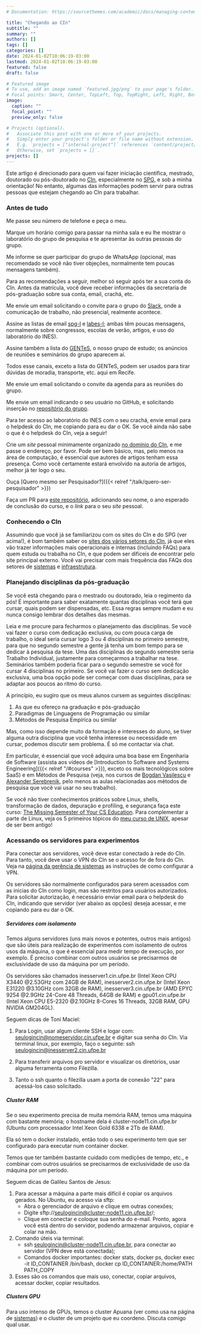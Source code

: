 ```yaml
---
# Documentation: https://sourcethemes.com/academic/docs/managing-content/

title: "Chegando ao CIn"
subtitle: ""
summary: ""
authors: []
tags: []
categories: []
date: 2024-01-02T10:06:19-03:00
lastmod: 2024-01-02T10:06:19-03:00
featured: false
draft: false

# Featured image
# To use, add an image named `featured.jpg/png` to your page's folder.
# Focal points: Smart, Center, TopLeft, Top, TopRight, Left, Right, BottomLeft, Bottom, BottomRight.
image:
  caption: ""
  focal_point: ""
  preview_only: false

# Projects (optional).
#   Associate this post with one or more of your projects.
#   Simply enter your project's folder or file name without extension.
#   E.g. `projects = ["internal-project"]` references `content/project/deep-learning/index.md`.
#   Otherwise, set `projects = []`.
projects: []
---
```

Este artigo é direcionado para quem vai fazer iniciação científica, mestrado, doutorado ou pós-doutorado no [CIn](http://www.cin.ufpe.br/), especialmente no [SPG](http://www.cin.ufpe.br/spg), e sob a minha orientação! No entanto, algumas das informações podem servir para outras pessoas que estejam chegando ao CIn para trabalhar.

### Antes de tudo

Me passe seu número de telefone e peça o meu.

Marque um horário comigo para passar na minha sala e eu lhe mostrar o laboratório do grupo de pesquisa e te apresentar às outras pessoas do grupo.

Me informe se quer participar do grupo de WhatsApp (opcional, mas recomendado se você não tiver objeções, normalmente tem poucas mensagens também).

Para as recomendações a seguir, melhor só seguir após ter a sua conta do CIn. Antes da matrícula, você deve receber informações da secretaria de pós-graduação sobre sua conta, email, crachá, etc.

Me envie um email solicitando o convite para o grupo do [Slack](https://spg-ufpe.slack.com), onde a comunicação de trabalho, não presencial, realmente acontece. 

Assine as listas de email [spg-l](https://groups.google.com/a/cin.ufpe.br/g/spg-l) e [labes-l](https://groups.google.com/a/cin.ufpe.br/g/labes-l); ambas têm poucas mensagens, normalmente sobre congressos, escolas de verão, artigos, e uso do laboratório do INES). 

Assine também a lista do [GENTeS](https://groups.google.com/a/cin.ufpe.br/g/gente), o nosso grupo de estudo; os anúncios de reuniões e seminários do grupo aparecem aí.  

Todos esse canais, exceto a lista do GENTeS, podem ser usados para tirar dúvidas de moradia, transporte, etc. aqui em Recife.

Me envie um email solicitando o convite da agenda para as reuniões do grupo.

Me envie um email indicando o seu usuário no GitHub, e solicitando inserção no [repositório do  grupo](https://github.com/spgroup).

Para ter acesso ao laboratório do INES com o seu crachá, envie email para o helpdesk do CIn, me copiando para eu dar o OK. Se você ainda não sabe o que é o helpdesk do CIn, veja a seguir!

Crie um <i>site</i> pessoal minimamente organizado [no domínio do CIn](https://helpdesk.cin.ufpe.br/servicos/dados-e-hospedagem), e me passe o endereço, por favor. Pode ser bem básico, mas, pelo menos na área de computação, é essencial que autores de artigos tenham essa presença. Como você certamente estará envolvido na autoria de artigos, melhor já ter logo o seu.

Ouça [Quero mesmo ser Pesquisador?]({{< relref "/talk/quero-ser-pesquisador" >}})

Faça um PR para [este repositório](https://github.com/pauloborba/academic-kickstart/blob/master/content/home/students.md),  adicionando seu nome, o ano esperado de conclusão do curso, e o <i>link</i> para o seu <i>site</i> pessoal.



### Conhecendo o CIn 

Assumindo que você já se familiarizou com os sites do CIn e do SPG (ver acima!), é bom também saber os [sites dos vários setores do CIn](https://diretoria.cin.ufpe.br/perguntas-frequentes#h.14rqvo9yjppo), já que eles vão trazer informações mais operacionais e internas (incluindo FAQs) para quem estuda ou trabalha no CIn, e que podem ser difíceis de encontrar pelo site principal externo. Você vai precisar com mais frequência das FAQs dos setores de [sistemas](http://helpdesk.cin.ufpe.br/) e [infraestrutura](http://infraestrutura.cin.ufpe.br/).


### Planejando disciplinas da pós-graduação

Se você está chegando para o mestrado ou doutorado, leia o regimento da pós! É importante para saber exatamente quantas disciplinas você terá que cursar, quais podem ser dispensadas, etc. Essa regras sempre mudam e eu nunca consigo lembrar dos detalhes das mesmas.

Leia e me procure para fecharmos o planejamento das disciplinas. Se você vai fazer o curso com dedicação exclusiva, ou com pouca carga de trabalho, o ideal seria cursar logo 3 ou 4 disciplinas no primeiro semestre, para que no segundo semestre a gente já tenha um bom tempo para se dedicar à pesquisa da tese. Uma das disciplinas do segundo semestre seria Trabalho Individual, justamente para começarmos a trabalhar na tese. Seminários também poderia ficar para o segundo semestre se você for cursar 4 disciplinas no primeiro. Se você vai fazer o curso sem dedicação exclusiva, uma boa opção pode ser começar com duas disciplinas, para se adaptar aos poucos ao ritmo do curso.

A princípio, eu sugiro que os meus alunos cursem as seguintes disciplinas:

1. As que eu ofereço na graduação e pós-graduação
1. Paradigmas de Linguagens de Programação ou similar
1. Métodos de Pesquisa Empírica ou similar

Mas, como isso depende muito da formação e interesses do aluno, se tiver alguma outra disciplina que você tenha interesse ou necessidade em cursar, podemos discutir sem problema. É só me contactar via chat.

Em particular, é essencial que você adquira uma boa base em Engenharia de Software (assista aos vídeos de [Introduction to Software and Systems Engineering]({{< relref "/#courses" >}}), exceto os mais tecnológicos sobre SaaS) e em Métodos de Pesquisa (veja, nos cursos de [Bogdan Vasilescu](https://github.com/bvasiles/empirical-methods?s=03) e [Alexander Serebrenik](https://www.youtube.com/channel/UCUeRK8nJKyj_i_Yz81eHa8g/videos), pelo menos as aulas relacionadas aos métodos de pesquisa que você vai usar no seu trabalho). 

Se você não tiver conhecimentos práticos sobre Linux, shells, transformação de dados, depuração e profiling, e segurança faça este curso: [The Missing Semester of Your CS Education](https://missing.csail.mit.edu). Para complementar a parte de Linux, veja os 5 primeiros tópicos do [meu curso de UNIX](https://www.cin.ufpe.br/~phmb/sysadm/programa.html), apesar de ser bem antigo! 


### Acessando os servidores para experimentos

Para conectar aos servidores, você deve estar conectado à rede do CIn. Para tanto, você deve usar o VPN do CIn se o acesso for de fora do CIn. Veja na [página da gerência de  sistemas](http://helpdesk.cin.ufpe.br/) as instruções de como configurar a VPN. 

Os servidores são normalmente configurados para serem acessados com as inicias do CIn como login, mas são restritos para usuários autorizados. Para solicitar autorização, é necessário enviar email para o helpdesk do CIn, indicando que servidor (ver abaixo as opções) deseja acessar, e me copiando para eu dar o OK. 


##### Servidores com isolamento

Temos alguns servidores (uns mais novos e potentes, outros mais antigos) que são úteis para realização de experimentos com isolamento de outros usos da máquina, o que é essencial para medir tempo de execução, por exemplo. É preciso combinar com outros usuários se precisarmos de exclusividade de uso da máquina por um período.

Os servidores são chamados inesserver1.cin.ufpe.br (Intel Xeon CPU X3440 @2.53GHz com 24GB de RAM), inesserver2.cin.ufpe.br (Intel Xeon E31220 @3.10GHz com 32GB de RAM), inesserver3.cin.ufpe.br (AMD EPYC 9254 @2.9GHz 24-Core 48 Threads, 64GB de RAM) e gpu01.cin.ufpe.br (Intel Xeon CPU E5-2320 @2.10GHz 8-Cores 16 Threads, 32GB RAM, GPU NVIDIA GM204GL).   

Seguem dicas de Toni Maciel:

1. Para Login, usar algum cliente SSH e logar com: seulogincin@nomeservidor.cin.ufpe.br e digitar sua senha do CIn. Via terminal linux, por exemplo, faço o seguinte: ssh seulogincin@inesserver2.cin.ufpe.br

1. Para transferir arquivos pro servidor e visualizar os diretórios, usar alguma ferramenta como Filezilla.
1. Tanto o ssh quanto o filezilla usam a porta de conexão "22" para acessá-los caso solicitado. 

##### Cluster RAM

Se o seu experimento precisa de muita memória RAM, temos uma máquina com bastante memória; o hostname dela é cluster-node11.cin.ufpe.br (Ubuntu com processador Intel Xeon Gold 6338 e 2Tb de RAM). 

Ela só tem o docker instalado, então todo o seu experimento tem que ser configurado para executar num container docker. 

Temos que ter também bastante cuidado com medições de tempo, etc., e combinar com outros usuários se precisarmos de exclusividade de uso da máquina por um período.

Seguem dicas de Galileu Santos de Jesus: 

1. Para acessar a máquina a parte mais difícil é copiar os arquivos gerados. No Ubuntu, eu acesso via sftp:
    - Abra o gerenciador de arquivo e clique em outras conexões;
    - Digite sftp://seulogincin@cluster-node11.cin.ufpe.br/;
    - Clique em conectar e coloque sua senha do e-mail. Pronto, agora você está dentro do servidor, podendo armazenar arquivos, copiar e colar na mão.
1. Comando úteis via terminal:
    - ssh seulogincin@cluster-node11.cin.ufpe.br, para conectar ao servidor (VPN deve está conectada);
    - Comandos docker importantes: docker stats, docker ps, docker exec -it ID_CONTAINER /bin/bash, docker cp ID_CONTAINER:/home/PATH PATH_COPY
1. Esses são os comandos que mais uso, conectar, copiar arquivos, acessar docker, copiar resultados.

##### Clusters GPU

Para uso intenso de GPUs, temos o cluster Apuana (ver como usa na página de [sistemas](http://helpdesk.cin.ufpe.br/)) e o cluster de um projeto que eu coordeno. Discuta comigo qual usar.

